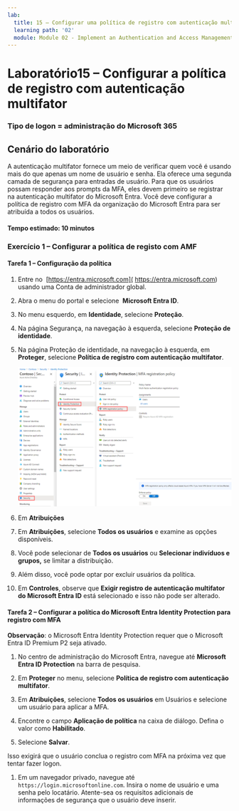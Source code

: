 ```yaml
---
lab:
  title: 15 – Configurar uma política de registro com autenticação multifator
  learning path: '02'
  module: Module 02 - Implement an Authentication and Access Management Solution
---
```


# Laboratório15 – Configurar a política de registro com autenticação multifator

### Tipo de logon = administração do Microsoft 365

## Cenário do laboratório

A autenticação multifator fornece um meio de verificar quem você é usando mais do que apenas um nome de usuário e senha. Ela oferece uma segunda camada de segurança para entradas de usuário. Para que os usuários possam responder aos prompts da MFA, eles devem primeiro se registrar na autenticação multifator do Microsoft Entra. Você deve configurar a política de registro com MFA da organização do Microsoft Entra para ser atribuída a todos os usuários.

#### Tempo estimado: 10 minutos

### Exercício 1 – Configurar a política de registo com AMF

#### Tarefa 1 – Configuração da política

1. Entre no  [https://entra.microsoft.com]( https://entra.microsoft.com) usando uma Conta de administrador global.

2. Abra o menu do portal e selecione  **Microsoft Entra ID**.

3. No menu esquerdo, em **Identidade**, selecione **Proteção**.

4. Na página Segurança, na navegação à esquerda, selecione **Proteção de identidade**.

5. Na página Proteção de identidade, na navegação à esquerda, em **Proteger**, selecione **Política de registro com autenticação multifator**.

    ![Imagem da tela exibindo a página da política de registro de MFA com o caminho de navegação realçado](./media/lp2-mod4-browse-to-mfa-registration-policy.png)

6. Em **Atribuições**

7. Em **Atribuições**, selecione **Todos os usuários** e examine as opções disponíveis.

8. Você pode selecionar de **Todos os usuários** ou **Selecionar indivíduos e grupos,** se limitar a distribuição.

9. Além disso, você pode optar por excluir usuários da política.

10. Em **Controles**, observe que **Exigir registro de autenticação multifator do Microsoft Entra ID** está selecionado e isso não pode ser alterado.


#### Tarefa 2 – Configurar a política do Microsoft Entra Identity Protection para registro com MFA

**Observação**: o Microsoft Entra Identity Protection requer que o Microsoft Entra ID Premium P2 seja ativado. 

1. No centro de administração do Microsoft Entra, navegue até **Microsoft Entra ID Protection** na barra de pesquisa.

1. Em **Proteger** no menu, selecione **Política de registro com autenticação multifator**.

1. Em **Atribuições**, selecione **Todos os usuários** em Usuários e selecione um usuário para aplicar a MFA.

1. Encontre o campo **Aplicação de política** na caixa de diálogo.  Defina o valor como **Habilitado**.

1. Selecione **Salvar**.

Isso exigirá que o usuário conclua o registro com MFA na próxima vez que tentar fazer logon.

1. Em um navegador privado, navegue até `https://login.microsoftonline.com`. Insira o nome de usuário e uma senha pelo locatário.  Atente-sea os requisitos adicionais de informações de segurança que o usuário deve inserir.
